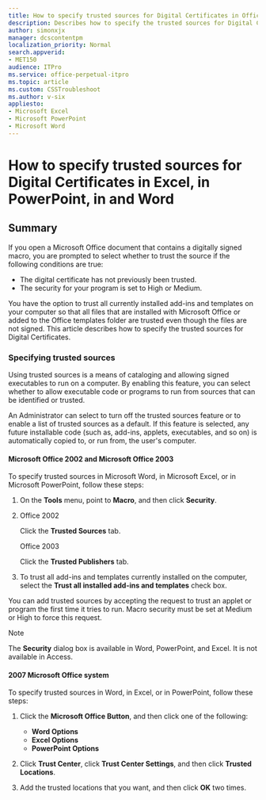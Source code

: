 ```yaml
---
title: How to specify trusted sources for Digital Certificates in Office
description: Describes how to specify the trusted sources for Digital Certificates. You can turn on the "Trust all installed add-ins and templates" option to trust all add-ins and templates that are currently installed on the computer.
author: simonxjx
manager: dcscontentpm
localization_priority: Normal
search.appverid: 
- MET150
audience: ITPro
ms.service: office-perpetual-itpro
ms.topic: article
ms.custom: CSSTroubleshoot
ms.author: v-six
appliesto:
- Microsoft Excel
- Microsoft PowerPoint
- Microsoft Word
---
```


# How to specify trusted sources for Digital Certificates in Excel, in PowerPoint, in and Word

## Summary

If you open a Microsoft Office document that contains a digitally signed macro, you are prompted to select whether to trust the source if the following conditions are true:

- The digital certificate has not previously been trusted.
- The security for your program is set to High or Medium.

You have the option to trust all currently installed add-ins and templates on your computer so that all files that are installed with Microsoft Office or added to the Office templates folder are trusted even though the files are not signed. This article describes how to specify the trusted sources for Digital Certificates.

### Specifying trusted sources

Using trusted sources is a means of cataloging and allowing signed executables to run on a computer. By enabling this feature, you can select whether to allow executable code or programs to run from sources that can be identified or trusted.

An Administrator can select to turn off the trusted sources feature or to enable a list of trusted sources as a default. If this feature is selected, any future installable code (such as, add-ins, applets, executables, and so on) is automatically copied to, or run from, the user's computer.

#### Microsoft Office 2002 and Microsoft Office 2003

To specify trusted sources in Microsoft Word, in Microsoft Excel, or in Microsoft PowerPoint, follow these steps:

1. On the **Tools** menu, point to **Macro**, and then click **Security**.
2. Office 2002

   Click the **Trusted Sources** tab.

   Office 2003
   
   Click the **Trusted Publishers** tab.
3. To trust all add-ins and templates currently installed on the computer, select the **Trust all installed add-ins and templates** check box.

You can add trusted sources by accepting the request to trust an applet or program the first time it tries to run. Macro security must be set at Medium or High to force this request.

> [!NOTE]
> The **Security** dialog box is available in Word, PowerPoint, and Excel. It is not available in Access.

#### 2007 Microsoft Office system

To specify trusted sources in Word, in Excel, or in PowerPoint, follow these steps:

1. Click the **Microsoft Office Button**, and then click one of the following:
  
   - **Word Options**
   - **Excel Options**
   - **PowerPoint Options**

2. Click **Trust Center**, click **Trust Center Settings**, and then click **Trusted Locations**.
3. Add the trusted locations that you want, and then click **OK** two times.
